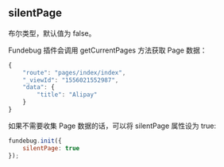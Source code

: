 ## silentPage

布尔类型，默认值为 false。

Fundebug 插件会调用 getCurrentPages 方法获取 Page 数据：

```javascript
{
    "route": "pages/index/index",
    "_viewId": "1556021552987",
    "data": {
        "title": "Alipay"
    }
}
```

如果不需要收集 Page 数据的话，可以将 silentPage 属性设为 true:

```javascript
fundebug.init({
    silentPage: true
});
```
